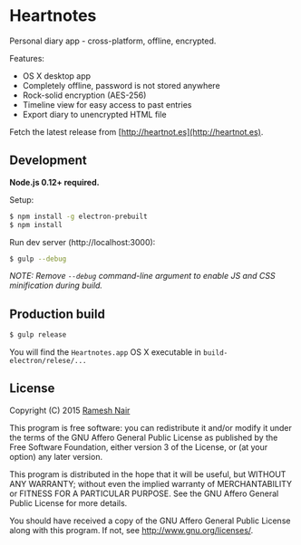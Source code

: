 # Heartnotes

Personal diary app - cross-platform, offline, encrypted.

Features:

* OS X desktop app
* Completely offline, password is not stored anywhere
* Rock-solid encryption (AES-256)
* Timeline view for easy access to past entries
* Export diary to unencrypted HTML file

Fetch the latest release from [http://heartnot.es](http://heartnot.es).


## Development

**Node.js 0.12+ required.**

Setup:

```bash
$ npm install -g electron-prebuilt
$ npm install
```

Run dev server (http://localhost:3000):

```bash
$ gulp --debug
```

_NOTE: Remove `--debug` command-line argument to enable JS and CSS minification during build._



## Production build

```bash
$ gulp release
```

You will find the `Heartnotes.app` OS X executable in `build-electron/relese/...`



## License

Copyright (C) 2015 [Ramesh Nair](https://hiddentao.com)

This program is free software: you can redistribute it and/or modify
it under the terms of the GNU Affero General Public License as
published by the Free Software Foundation, either version 3 of the
License, or (at your option) any later version.

This program is distributed in the hope that it will be useful,
but WITHOUT ANY WARRANTY; without even the implied warranty of
MERCHANTABILITY or FITNESS FOR A PARTICULAR PURPOSE.  See the
GNU Affero General Public License for more details.

You should have received a copy of the GNU Affero General Public License
along with this program.  If not, see <http://www.gnu.org/licenses/>.


